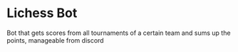 #  Lichess Bot 

Bot that gets scores from all tournaments of a certain team and sums up the points, manageable from discord